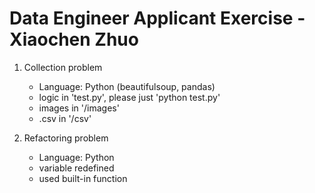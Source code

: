 # Data Engineer Applicant Exercise - Xiaochen Zhuo


1. Collection problem

    * Language: Python (beautifulsoup, pandas)
    * logic in 'test.py', please just 'python test.py'
    * images in '/images'
    * .csv in '/csv'


2. Refactoring problem
    * Language: Python
    * variable redefined
    * used built-in function
